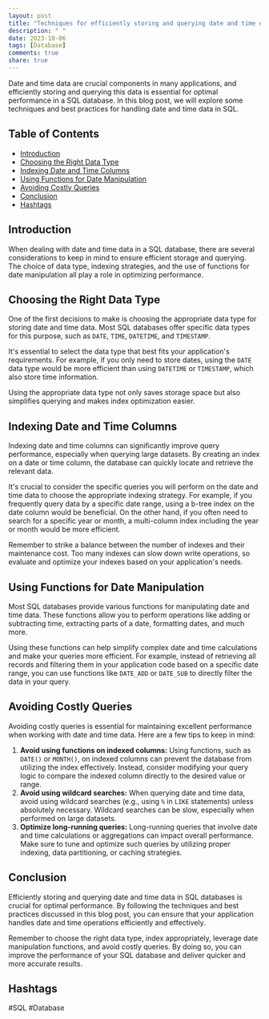 ```yaml
---
layout: post
title: "Techniques for efficiently storing and querying date and time data in SQL"
description: " "
date: 2023-10-06
tags: [Database]
comments: true
share: true
---
```


Date and time data are crucial components in many applications, and efficiently storing and querying this data is essential for optimal performance in a SQL database. In this blog post, we will explore some techniques and best practices for handling date and time data in SQL.

## Table of Contents
- [Introduction](#introduction)
- [Choosing the Right Data Type](#choosing-the-right-data-type)
- [Indexing Date and Time Columns](#indexing-date-and-time-columns)
- [Using Functions for Date Manipulation](#using-functions-for-date-manipulation)
- [Avoiding Costly Queries](#avoiding-costly-queries)
- [Conclusion](#conclusion)
- [Hashtags](#hashtags)

## Introduction<a name="introduction"></a>
When dealing with date and time data in a SQL database, there are several considerations to keep in mind to ensure efficient storage and querying. The choice of data type, indexing strategies, and the use of functions for date manipulation all play a role in optimizing performance.

## Choosing the Right Data Type<a name="choosing-the-right-data-type"></a>
One of the first decisions to make is choosing the appropriate data type for storing date and time data. Most SQL databases offer specific data types for this purpose, such as `DATE`, `TIME`, `DATETIME`, and `TIMESTAMP`.

It's essential to select the data type that best fits your application's requirements. For example, if you only need to store dates, using the `DATE` data type would be more efficient than using `DATETIME` or `TIMESTAMP`, which also store time information.

Using the appropriate data type not only saves storage space but also simplifies querying and makes index optimization easier.

## Indexing Date and Time Columns<a name="indexing-date-and-time-columns"></a>
Indexing date and time columns can significantly improve query performance, especially when querying large datasets. By creating an index on a date or time column, the database can quickly locate and retrieve the relevant data.

It's crucial to consider the specific queries you will perform on the date and time data to choose the appropriate indexing strategy. For example, if you frequently query data by a specific date range, using a b-tree index on the date column would be beneficial. On the other hand, if you often need to search for a specific year or month, a multi-column index including the year or month would be more efficient.

Remember to strike a balance between the number of indexes and their maintenance cost. Too many indexes can slow down write operations, so evaluate and optimize your indexes based on your application's needs.

## Using Functions for Date Manipulation<a name="using-functions-for-date-manipulation"></a>
Most SQL databases provide various functions for manipulating date and time data. These functions allow you to perform operations like adding or subtracting time, extracting parts of a date, formatting dates, and much more.

Using these functions can help simplify complex date and time calculations and make your queries more efficient. For example, instead of retrieving all records and filtering them in your application code based on a specific date range, you can use functions like `DATE_ADD` or `DATE_SUB` to directly filter the data in your query.

## Avoiding Costly Queries<a name="avoiding-costly-queries"></a>
Avoiding costly queries is essential for maintaining excellent performance when working with date and time data. Here are a few tips to keep in mind:

1. **Avoid using functions on indexed columns:** Using functions, such as `DATE()` or `MONTH()`, on indexed columns can prevent the database from utilizing the index effectively. Instead, consider modifying your query logic to compare the indexed column directly to the desired value or range.
2. **Avoid using wildcard searches:** When querying date and time data, avoid using wildcard searches (e.g., using `%` in `LIKE` statements) unless absolutely necessary. Wildcard searches can be slow, especially when performed on large datasets.
3. **Optimize long-running queries:** Long-running queries that involve date and time calculations or aggregations can impact overall performance. Make sure to tune and optimize such queries by utilizing proper indexing, data partitioning, or caching strategies.

## Conclusion<a name="conclusion"></a>
Efficiently storing and querying date and time data in SQL databases is crucial for optimal performance. By following the techniques and best practices discussed in this blog post, you can ensure that your application handles date and time operations efficiently and effectively.

Remember to choose the right data type, index appropriately, leverage date manipulation functions, and avoid costly queries. By doing so, you can improve the performance of your SQL database and deliver quicker and more accurate results.

## Hashtags<a name="hashtags"></a>
#SQL #Database